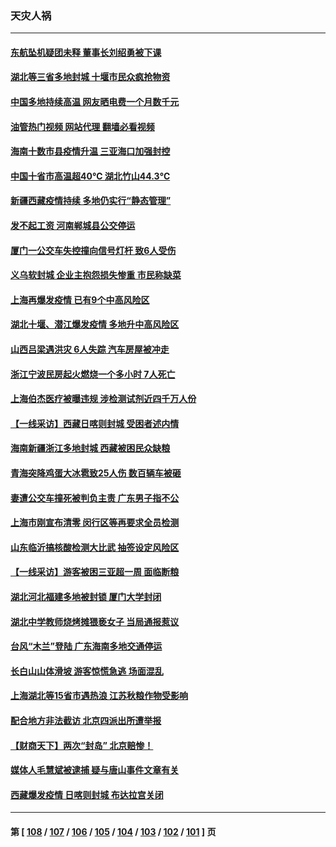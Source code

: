 ### 天灾人祸
---
#### [东航坠机疑团未释 董事长刘绍勇被下课](../../pages/ncid280/n13801768.md?08132045) 
#### [湖北等三省多地封城 十堰市民众疯抢物资](../../pages/ncid280/n13801734.md?08132045) 
#### [中国多地持续高温 网友晒电费一个月数千元](../../pages/ncid280/n13801760.md?08132045) 
#### [油管热门视频 网站代理 翻墙必看视频](http://209.222.30.114:81/youtube.html?08132045)
#### [海南十数市县疫情升温 三亚海口加强封控](../../pages/ncid280/n13801700.md?08132045) 
#### [中国十省市高温超40℃ 湖北竹山44.3℃](../../pages/ncid280/n13801536.md?08132045) 
#### [新疆西藏疫情持续 多地仍实行“静态管理”](../../pages/ncid280/n13801663.md?08132045) 
#### [发不起工资 河南郸城县公交停运](../../pages/ncid280/n13801528.md?08132045) 
#### [厦门一公交车失控撞向信号灯杆 致6人受伤](../../pages/ncid280/n13800863.md?08132045) 
#### [义乌软封城 企业主抱怨损失惨重 市民称缺菜](../../pages/ncid280/n13800916.md?08132045) 
#### [上海再爆发疫情 已有9个中高风险区](../../pages/ncid280/n13800834.md?08132045) 
#### [湖北十堰、潜江爆发疫情 多地升中高风险区](../../pages/ncid280/n13800790.md?08132045) 
#### [山西吕梁遇洪灾 6人失踪 汽车房屋被冲走](../../pages/ncid280/n13800703.md?08132045) 
#### [浙江宁波民房起火燃烧一个多小时 7人死亡](../../pages/ncid280/n13800651.md?08132045) 
#### [上海伯杰医疗被曝违规 涉检测试剂近四千万人份](../../pages/ncid280/n13800572.md?08132045) 
#### [【一线采访】西藏日喀则封城 受困者述内情](../../pages/ncid280/n13800282.md?08132045) 
#### [海南新疆浙江多地封城 西藏被困民众缺粮](../../pages/ncid280/n13800075.md?08132045) 
#### [青海突降鸡蛋大冰雹致25人伤 数百辆车被砸](../../pages/ncid280/n13800006.md?08132045) 
#### [妻遭公交车撞死被判负主责 广东男子指不公](../../pages/ncid280/n13800032.md?08132045) 
#### [上海市刚宣布清零 闵行区等再要求全员检测](../../pages/ncid280/n13799959.md?08132045) 
#### [山东临沂搞核酸检测大比武 抽签设定风险区](../../pages/ncid280/n13799924.md?08132045) 
#### [【一线采访】游客被困三亚超一周 面临断粮](../../pages/ncid280/n13799624.md?08132045) 
#### [湖北河北福建多地被封锁 厦门大学封闭](../../pages/ncid280/n13799527.md?08132045) 
#### [湖北中学教师烧烤摊猥亵女子 当局通报惹议](../../pages/ncid280/n13799580.md?08132045) 
#### [台风“木兰”登陆 广东海南多地交通停运](../../pages/ncid280/n13799396.md?08132045) 
#### [长白山山体滑坡 游客惊慌急逃 场面混乱](../../pages/ncid280/n13799544.md?08132045) 
#### [上海湖北等15省市遇热浪 江苏秋粮作物受影响](../../pages/ncid280/n13799256.md?08132045) 
#### [配合地方非法截访 北京四派出所遭举报](../../pages/ncid280/n13799156.md?08132045) 
#### [【财商天下】两次“封岛” 北京赔惨！](../../pages/ncid280/n13799013.md?08132045) 
#### [媒体人毛慧斌被逮捕 疑与唐山事件文章有关](../../pages/ncid280/n13799002.md?08132045) 
#### [西藏爆发疫情 日喀则封城 布达拉宫关闭](../../pages/ncid280/n13798637.md?08132045) 

---
#### 第 [ [108](./108.md?08132045) / [107](./107.md?08132045) / [106](./106.md?08132045) / [105](./105.md?08132045) / [104](./104.md?08132045) / [103](./103.md?08132045) / [102](./102.md?08132045) / [101](./101.md?08132045) ] 页

